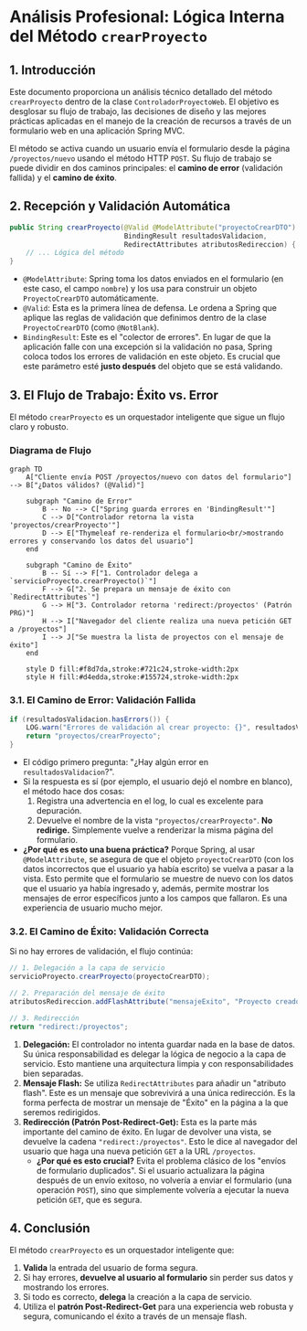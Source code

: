 # **Análisis Profesional: Lógica Interna del Método `crearProyecto`**

## **1. Introducción**

Este documento proporciona un análisis técnico detallado del método `crearProyecto` dentro de la clase `ControladorProyectoWeb`. El objetivo es desglosar su flujo de trabajo, las decisiones de diseño y las mejores prácticas aplicadas en el manejo de la creación de recursos a través de un formulario web en una aplicación Spring MVC.

El método se activa cuando un usuario envía el formulario desde la página `/proyectos/nuevo` usando el método HTTP `POST`. Su flujo de trabajo se puede dividir en dos caminos principales: el **camino de error** (validación fallida) y el **camino de éxito**.

## **2. Recepción y Validación Automática**

```java
public String crearProyecto(@Valid @ModelAttribute("proyectoCrearDTO") ProyectoCrearDTO proyectoCrearDTO,
                            BindingResult resultadosValidacion,
                            RedirectAttributes atributosRedireccion) {
    // ... Lógica del método
}

```

- `@ModelAttribute`: Spring toma los datos enviados en el formulario (en este caso, el campo `nombre`) y los usa para construir un objeto `ProyectoCrearDTO` automáticamente.
- `@Valid`: Esta es la primera línea de defensa. Le ordena a Spring que aplique las reglas de validación que definimos dentro de la clase `ProyectoCrearDTO` (como `@NotBlank`).
- `BindingResult`: Este es el "colector de errores". En lugar de que la aplicación falle con una excepción si la validación no pasa, Spring coloca todos los errores de validación en este objeto. Es crucial que este parámetro esté **justo después** del objeto que se está validando.

## **3. El Flujo de Trabajo: Éxito vs. Error**

El método `crearProyecto` es un orquestador inteligente que sigue un flujo claro y robusto.

### **Diagrama de Flujo**

```
graph TD
    A["Cliente envía POST /proyectos/nuevo con datos del formulario"] --> B["¿Datos válidos? (@Valid)"]

    subgraph "Camino de Error"
        B -- No --> C["Spring guarda errores en 'BindingResult'"]
        C --> D["Controlador retorna la vista 'proyectos/crearProyecto'"]
        D --> E["Thymeleaf re-renderiza el formulario<br/>mostrando errores y conservando los datos del usuario"]
    end

    subgraph "Camino de Éxito"
        B -- Sí --> F["1. Controlador delega a `servicioProyecto.crearProyecto()`"]
        F --> G["2. Se prepara un mensaje de éxito con `RedirectAttributes`"]
        G --> H["3. Controlador retorna 'redirect:/proyectos' (Patrón PRG)"]
        H --> I["Navegador del cliente realiza una nueva petición GET a /proyectos"]
        I --> J["Se muestra la lista de proyectos con el mensaje de éxito"]
    end

    style D fill:#f8d7da,stroke:#721c24,stroke-width:2px
    style H fill:#d4edda,stroke:#155724,stroke-width:2px

```

### **3.1. El Camino de Error: Validación Fallida**

```java
if (resultadosValidacion.hasErrors()) {
    LOG.warn("Errores de validación al crear proyecto: {}", resultadosValidacion.getAllErrors());
    return "proyectos/crearProyecto";
}

```

- El código primero pregunta: "¿Hay algún error en `resultadosValidacion`?".
- Si la respuesta es sí (por ejemplo, el usuario dejó el nombre en blanco), el método hace dos cosas:
    1. Registra una advertencia en el log, lo cual es excelente para depuración.
    2. Devuelve el nombre de la vista `"proyectos/crearProyecto"`. **No redirige.** Simplemente vuelve a renderizar la misma página del formulario.
- **¿Por qué es esto una buena práctica?** Porque Spring, al usar `@ModelAttribute`, se asegura de que el objeto `proyectoCrearDTO` (con los datos incorrectos que el usuario ya había escrito) se vuelva a pasar a la vista. Esto permite que el formulario se muestre de nuevo con los datos que el usuario ya había ingresado y, además, permite mostrar los mensajes de error específicos junto a los campos que fallaron. Es una experiencia de usuario mucho mejor.

### **3.2. El Camino de Éxito: Validación Correcta**

Si no hay errores de validación, el flujo continúa:

```java
// 1. Delegación a la capa de servicio
servicioProyecto.crearProyecto(proyectoCrearDTO);

// 2. Preparación del mensaje de éxito
atributosRedireccion.addFlashAttribute("mensajeExito", "Proyecto creado exitosamente!");

// 3. Redirección
return "redirect:/proyectos";

```

1. **Delegación:** El controlador no intenta guardar nada en la base de datos. Su única responsabilidad es delegar la lógica de negocio a la capa de servicio. Esto mantiene una arquitectura limpia y con responsabilidades bien separadas.
2. **Mensaje Flash:** Se utiliza `RedirectAttributes` para añadir un "atributo flash". Este es un mensaje que sobrevivirá a una única redirección. Es la forma perfecta de mostrar un mensaje de "Éxito" en la página a la que seremos redirigidos.
3. **Redirección (Patrón Post-Redirect-Get):** Esta es la parte más importante del camino de éxito. En lugar de devolver una vista, se devuelve la cadena `"redirect:/proyectos"`. Esto le dice al navegador del usuario que haga una nueva petición `GET` a la URL `/proyectos`.
    - **¿Por qué es esto crucial?** Evita el problema clásico de los "envíos de formulario duplicados". Si el usuario actualizara la página después de un envío exitoso, no volvería a enviar el formulario (una operación `POST`), sino que simplemente volvería a ejecutar la nueva petición `GET`, que es segura.

## **4. Conclusión**

El método `crearProyecto` es un orquestador inteligente que:

1. **Valida** la entrada del usuario de forma segura.
2. Si hay errores, **devuelve al usuario al formulario** sin perder sus datos y mostrando los errores.
3. Si todo es correcto, **delega** la creación a la capa de servicio.
4. Utiliza el **patrón Post-Redirect-Get** para una experiencia web robusta y segura, comunicando el éxito a través de un mensaje flash.